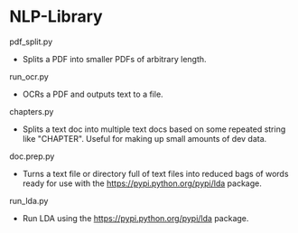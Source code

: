 # NLP-Library

pdf_split.py
- Splits a PDF into smaller PDFs of arbitrary length.

run_ocr.py
- OCRs a PDF and outputs text to a file.

chapters.py
- Splits a text doc into multiple text docs based on some repeated string like "CHAPTER". Useful for making up small amounts of dev data.

doc.prep.py
- Turns a text file or directory full of text files into reduced bags of words ready for use with the https://pypi.python.org/pypi/lda package.

run_lda.py
- Run LDA using the https://pypi.python.org/pypi/lda package.
